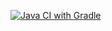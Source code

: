 [![Java CI with Gradle](https://github.com/TashaTviko/TestMode/actions/workflows/gradle.yml/badge.svg)](https://github.com/TashaTviko/TestMode/actions/workflows/gradle.yml)
